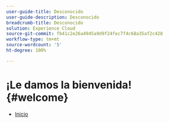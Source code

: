 ```yaml
---
user-guide-title: Desconocido
user-guide-description: Desconocido
breadcrumb-title: Desconocido
solution: Experience Cloud
source-git-commit: fb41c2e26a4945a9d9f24fec7f4c68a35af2c428
workflow-type: tm+mt
source-wordcount: '5'
ht-degree: 100%

---
```



# ¡Le damos la bienvenida! {#welcome}

* [Inicio](home.md)
